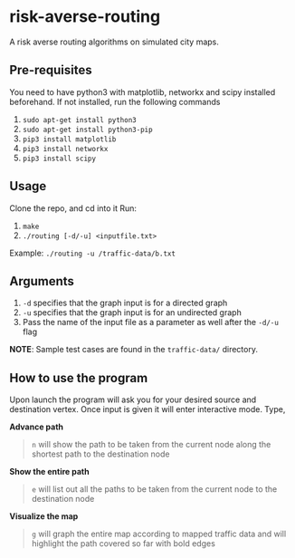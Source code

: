 # risk-averse-routing
A risk averse routing algorithms on simulated city maps.

## Pre-requisites
You need to have python3 with matplotlib, networkx and scipy installed beforehand.
If not installed, run the following commands
1. `sudo apt-get install python3`
2. `sudo apt-get install python3-pip`
3. `pip3 install matplotlib`
4. `pip3 install networkx`
5. `pip3 install scipy`

## Usage

Clone the repo, and cd into it
Run:
1. `make`
2. `./routing [-d/-u] <inputfile.txt>`

Example: `./routing -u /traffic-data/b.txt`

## Arguments
1. `-d` specifies that the graph input is for a directed graph
2. `-u` specifies that the graph input is for an undirected graph
3. Pass the name of the input file as a parameter as well after the `-d/-u` flag

 **NOTE**: Sample test cases are found in the `traffic-data/` directory.

## How to use the program

Upon launch the program will ask you for your desired source and destination vertex.
Once input is given it will enter interactive mode. 
Type, 

**Advance path**

> `n` will show the path to be taken from the current node along the shortest path to the destination node

**Show the entire path**

> `e` will list out all the paths to be taken from the current node to the destination node

**Visualize the map**

> `g` will graph the entire map according to mapped traffic data and will highlight the path covered so far with bold edges